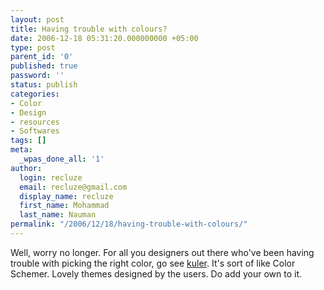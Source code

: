 ```yaml
---
layout: post
title: Having trouble with colours?
date: 2006-12-18 05:31:20.000000000 +05:00
type: post
parent_id: '0'
published: true
password: ''
status: publish
categories:
- Color
- Design
- resources
- Softwares
tags: []
meta:
  _wpas_done_all: '1'
author:
  login: recluze
  email: recluze@gmail.com
  display_name: recluze
  first_name: Mohammad
  last_name: Nauman
permalink: "/2006/12/18/having-trouble-with-colours/"
---
```

Well, worry no longer. For all you designers out there who've been having trouble with picking the right color, go see [kuler](http://kuler.adobe.com/). It's sort of like Color Schemer. Lovely themes designed by the users. Do add your own to it.

